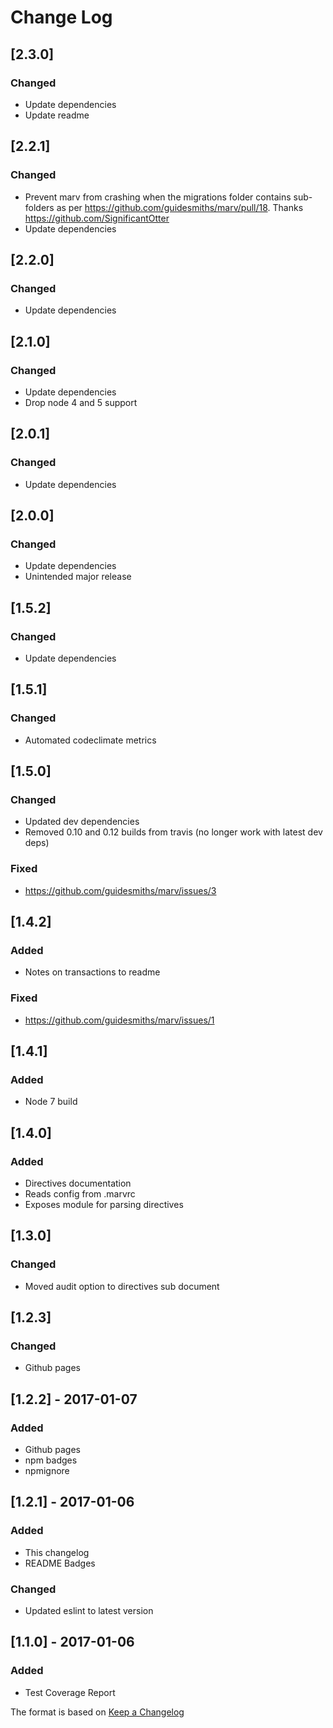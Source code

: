 # Change Log

## [2.3.0]
### Changed
- Update dependencies
- Update readme

## [2.2.1]
### Changed
- Prevent marv from crashing when the migrations folder contains sub-folders as per https://github.com/guidesmiths/marv/pull/18. Thanks https://github.com/SignificantOtter
- Update dependencies

## [2.2.0]
### Changed
- Update dependencies

## [2.1.0]
### Changed
- Update dependencies
- Drop node 4 and 5 support

## [2.0.1]
### Changed
- Update dependencies

## [2.0.0]
### Changed
- Update dependencies
- Unintended major release

## [1.5.2]
### Changed
- Update dependencies

## [1.5.1]
### Changed
- Automated codeclimate metrics

## [1.5.0]
### Changed
- Updated dev dependencies
- Removed 0.10 and 0.12 builds from travis (no longer work with latest dev deps)

### Fixed
- https://github.com/guidesmiths/marv/issues/3

## [1.4.2]
### Added
- Notes on transactions to readme

### Fixed
- https://github.com/guidesmiths/marv/issues/1

## [1.4.1]
### Added
- Node 7 build

## [1.4.0]
### Added
- Directives documentation
- Reads config from .marvrc
- Exposes module for parsing directives

## [1.3.0]
### Changed
- Moved audit option to directives sub document

## [1.2.3]
### Changed
- Github pages

## [1.2.2] - 2017-01-07
### Added
- Github pages
- npm badges
- npmignore

## [1.2.1] - 2017-01-06
### Added
- This changelog
- README Badges

### Changed
- Updated eslint to latest version

## [1.1.0] - 2017-01-06
### Added
- Test Coverage Report

The format is based on [Keep a Changelog](http://keepachangelog.com/)
